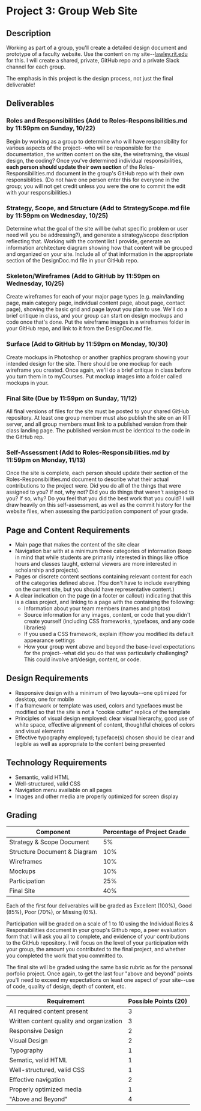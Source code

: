 # Project 3: Group Web Site

## Description
Working as part of a group, you'll create a detailed design document and prototype of a faculty website. Use the content on my site--[lawley.rit.edu](http://lawley.rit.edu) for this. I will create a shared, private, GitHub repo and a private Slack channel for each group.

The emphasis in this project is the design process, not just the final deliverable!

## Deliverables

### Roles and Responsibilities (Add to Roles-Responsibilities.md by 11:59pm on Sunday, 10/22)
Begin by working as a group to determine who will have responsibility for various aspects of the project--who will be responsible for the documentation, the written content on the site, the wireframing, the visual design, the coding? Once you've determined individual responsibilities, **each person should update their own section** of the Roles-Responsibilities.md document in the group's GitHub repo with their own responsiblities. (Do not have one person enter this for everyone in the group; you will not get credit unless you were the one to commit the edit with your responsibilities.)

### Strategy, Scope, and Structure (Add to StrategyScope.md file by 11:59pm on Wednesday, 10/25)
Determine what the goal of the site will be (what specific problem or user need will you be addressing?), and generate a strategy/scope description reflecting that. Working with the content list I provide, generate an information architecture diagram showing how that content will be grouped and organized on your site. Include all of that information in the appropriate section of the DesignDoc.md file in your GitHub repo.

### Skeleton/Wireframes (Add to GitHub by 11:59pm on Wednesday, 10/25)
Create wireframes for each of your major page types (e.g. main/landing page, main category page, individual content page, about page, contact page), showing the basic grid and page layout you plan to use. We'll do a brief critique in class, and your group can start on design mockups and code once that's done. Put the wireframe images in a wireframes folder in your GitHub repo, and link to it from the DesignDoc.md file.  

### Surface (Add to GitHub by 11:59pm on Monday, 10/30)
Create mockups in Photoshop or another graphics program showing your intended design for the site. There should be one mockup for each wireframe you created. Once again, we'll do a brief critique in class before you turn them in to myCourses. Put mockup images into a folder called mockups in your.

### Final Site (Due by 11:59pm on Sunday, 11/12)
All final versions of files for the site must be posted to your shared GitHub repository. At least one group member must also publish the site on an RIT server, and all group members must link to a published version from their class landing page. The published version must be identical to the code in the GitHub rep. 

### Self-Assessment (Add to Roles-Responsibilities.md by 11:59pm on Monday, 11/13)
Once the site is complete, each person should update their section of the Roles-Responsibilities.md document to describe what their actual contributions to the project were. Did you do all of the things that were assigned to you? If not, why not? Did you do things that weren't assigned to you? If so, why? Do you feel that you did the best work that you could? I will draw heavily on this self-assessment, as well as the commit history for the website files, when assessing the participation component of your grade. 

## Page and Content Requirements
- Main page that makes the content of the site clear
- Navigation bar with at a minimum three categories of information (keep in mind that while students are primarily interested in things like office hours and classes taught, external viewers are more interested in scholarship and projects).  
- Pages or discrete content sections containing relevant content for each of the categories defined above. (You don't have to include everything on the current site, but you should have representative content.)
- A clear indication on the page (in a footer or callout) indicating that this is a class project, and linking to a page with the containing the following:
  - Information about your team members (names and photos)
  - Source information for any images, content, or code that you didn't create yourself (including CSS frameworks, typefaces, and any code libraries)
  - If you used a CSS framework, explain if/how you modified its default appearance settings 
  - How your group went above and beyond the base-level expectations for the project--what did you do that was particularly challenging? This could involve art/design, content, or code. 

## Design Requirements
- Responsive design with a minimum of two layouts--one optimized for desktop, one for mobile
- If a framework or template was used, colors and typefaces must be modified so that the site is not a "cookie cutter" replica of the template
- Principles of visual design employed: clear visual hierarchy, good use of white space, effective alignment of content, thoughtful choices of colors and visual elements
- Effective typography employed; typeface(s) chosen should be clear and legible as well as appropriate to the content being presented

## Technology Requirements
- Semantic, valid HTML
- Well-structured, valid CSS
- Navigation menu available on all pages 
- Images and other media are properly optimized for screen display

## Grading
Component | Percentage of Project Grade |
--------- | --------------------------- |
Strategy & Scope Document | 5% |
Structure Document & Diagram | 10% |
Wireframes | 10% |
Mockups | 10% |
Participation | 25%  | 
Final Site | 40% |

Each of the first four deliverables will be graded as Excellent (100%), Good (85%), Poor (70%), or Missing (0%). 

Participation will be graded on a scale of 1 to 10 using the Individual Roles & Responsibilities document in your group's Github repo, a peer evaluation form that I will ask you all to complete, and evidence of your contributions to the GitHub repository. I will focus on the level of your participation with your group, the amount you contributed to the final project, and whether you completed the work that you committed to.

The final site will be graded using the same basic rubric as for the personal porfolio project. Once again, to get the last four "above and beyond" points you'll need to exceed my expectations on least one aspect of your site--use of code, quality of design, depth of content, etc. 

Requirement | Possible Points (20) |
----------- | --------------- |
All required content present | 3 |
Written content quality and organization | 3 |
Responsive Design | 2 |
Visual Design | 2 |
Typography | 1 |
Sematic, valid HTML | 1 |
Well-structured, valid CSS | 1 |
Effective navigation | 2 |
Properly optimized media | 1 |
"Above and Beyond" | 4 |
